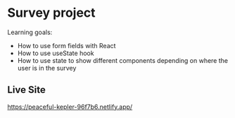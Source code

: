 # Survey project

Learning goals:

* How to use form fields with React
* How to use useState hook
* How to use state to show different components depending on where the user is in the survey


## Live Site

https://peaceful-kepler-96f7b6.netlify.app/